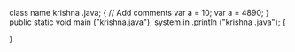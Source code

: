 class name krishna .java;
{
    // Add comments
    var a = 10;
    var a = 4890;
}
public static void main ("krishna.java");
system.in .println ("krishna .java");
{

}
